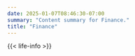 ```yaml
---
date: 2025-01-07T08:46:30-07:00
summary: "Content summary for Finance."
title: "Finance"
---
```


{{< life-info >}}
